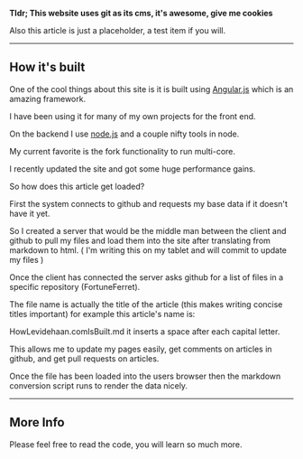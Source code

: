 __Tldr; This website uses git as its cms, it's awesome, give me cookies__

Also this article is just a placeholder, a test item if you will.

---------
## How it's built

One of the cool things about this site is it is built using [Angular.js](http://angularjs.org) which is an amazing framework.

I have been using it for many of my own projects for the front end.

On the backend I use [node.js](http://nodejs.com) and a couple nifty tools in node.

My current favorite is the fork functionality to run multi-core.

I recently updated the site and got some huge performance gains.

So how does this article get loaded?

First the system connects to github and requests my base data if it doesn't have it yet.

So I created a server that would be the middle man between the client and github to pull my files and load them into the site after translating from markdown to html.
( I'm writing this on my tablet and will commit to update my files )

Once the client has connected the server asks github for a list of files in a specific repository (FortuneFerret).

The file name is actually the title of the article (this makes writing concise titles important) for example this article's name is:

HowLevidehaan.comIsBuilt.md it inserts a space after each capital letter.

This allows me to update my pages easily, get comments on articles in github, and get pull requests on articles.

Once the file has been loaded into the users browser then the markdown conversion script runs to render the data nicely.

------------

## More Info

Please feel free to read the code, you will learn so much more.
